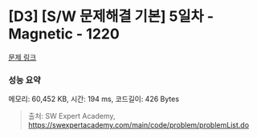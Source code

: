# [D3] [S/W 문제해결 기본] 5일차 - Magnetic - 1220 

[문제 링크](https://swexpertacademy.com/main/code/problem/problemDetail.do?contestProbId=AV14hwZqABsCFAYD) 

### 성능 요약

메모리: 60,452 KB, 시간: 194 ms, 코드길이: 426 Bytes



> 출처: SW Expert Academy, https://swexpertacademy.com/main/code/problem/problemList.do
